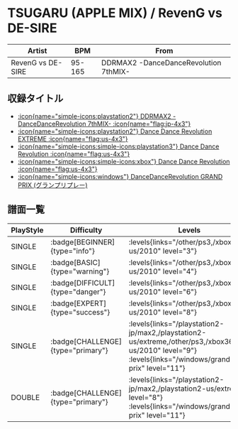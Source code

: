 # TSUGARU (APPLE MIX) / RevenG vs DE-SIRE

|Artist|BPM|From|
|------|---|----|
|RevenG vs DE-SIRE|95-165|DDRMAX2 -DanceDanceRevolution 7thMIX-|

## 収録タイトル

- [:icon{name="simple-icons:playstation2"} DDRMAX2 -DanceDanceRevolution 7thMIX- :icon{name="flag:jp-4x3"}](/playstation2-jp/max2)
- [:icon{name="simple-icons:playstation2"} Dance Dance Revolution EXTREME :icon{name="flag:us-4x3"}](/playstation2-us/extreme)
- [:icon{name="simple-icons:simple-icons:playstation3"} Dance Dance Revolution :icon{name="flag:us-4x3"}](/other/ps3)
- [:icon{name="simple-icons:simple-icons:xbox"} Dance Dance Revolution :icon{name="flag:us-4x3"}](/xbox360-us/2010)
- [:icon{name="simple-icons:windows"} DanceDanceRevolution GRAND PRIX (グランプリプレー)](/windows/grand-prix)

## 譜面一覧

|PlayStyle|Difficulty|Levels|Notes|Movie|
|---------|----------|------|-----|-----|
|SINGLE| :badge[BEGINNER]{type="info"}| :levels{links="/other/ps3,/xbox360-us/2010" level="3"}|97/0||
|SINGLE| :badge[BASIC]{type="warning"}| :levels{links="/other/ps3,/xbox360-us/2010" level="4"}|148/6||
|SINGLE| :badge[DIFFICULT]{type="danger"}| :levels{links="/other/ps3,/xbox360-us/2010" level="6"}|233/9||
|SINGLE| :badge[EXPERT]{type="success"}| :levels{links="/other/ps3,/xbox360-us/2010" level="8"}|289/10||
|SINGLE| :badge[CHALLENGE]{type="primary"}| :levels{links="/playstation2-jp/max2,/playstation2-us/extreme,/other/ps3,/xbox360-us/2010" level="9"}  :levels{links="/windows/grand-prix" level="11"}|353/6||
|DOUBLE| :badge[CHALLENGE]{type="primary"}| :levels{links="/playstation2-jp/max2,/playstation2-us/extreme" level="8"} :levels{links="/windows/grand-prix" level="11"}|286/6||
